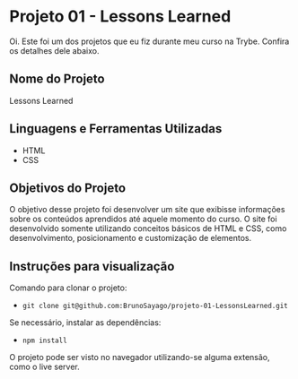 
# Projeto 01 - Lessons Learned

Oi. Este foi um dos projetos que eu fiz durante meu curso na Trybe. Confira os detalhes dele abaixo.




## Nome do Projeto
Lessons Learned
## Linguagens e Ferramentas Utilizadas
 - HTML
 - CSS


## Objetivos do Projeto
O objetivo desse projeto foi desenvolver um site que exibisse informações sobre os conteúdos aprendidos até aquele momento do curso. O site foi desenvolvido somente utilizando conceitos básicos de HTML e CSS, como desenvolvimento, posicionamento e customização de elementos.


## Instruções para visualização
Comando para clonar o projeto:
 - `git clone git@github.com:BrunoSayago/projeto-01-LessonsLearned.git`
 
Se necessário, instalar as dependências:
 - `npm install`
  
O projeto pode ser visto no navegador utilizando-se alguma extensão, como o live server.  
